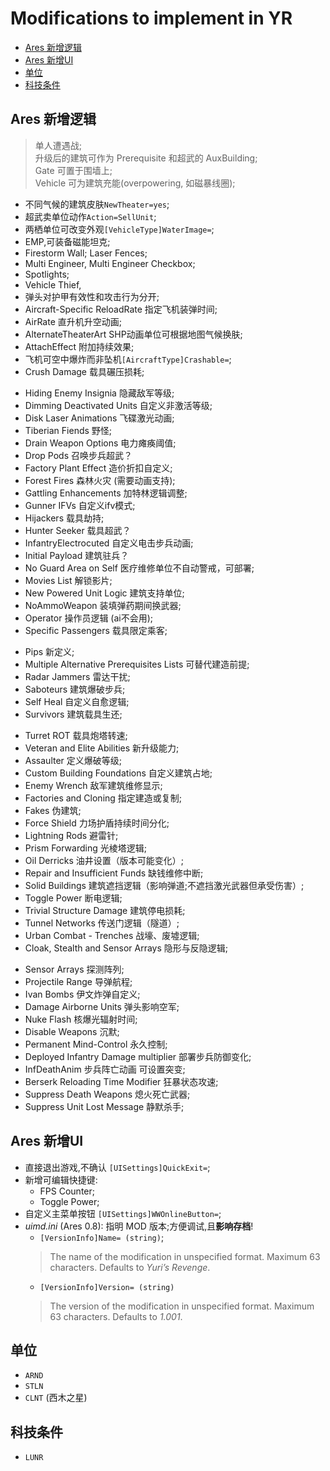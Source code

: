 # Modifications to implement in YR

- [Ares 新增逻辑](#ares-%e6%96%b0%e5%a2%9e%e9%80%bb%e8%be%91)
- [Ares 新增UI](#ares-%e6%96%b0%e5%a2%9eui)
- [单位](#%e5%8d%95%e4%bd%8d)
- [科技条件](#%e7%a7%91%e6%8a%80%e6%9d%a1%e4%bb%b6)

## Ares 新增逻辑

> 单人遭遇战;  
> 升级后的建筑可作为 Prerequisite 和超武的 AuxBuilding;  
> Gate 可置于围墙上;  
> Vehicle 可为建筑充能(overpowering, 如磁暴线圈);  

- 不同气候的建筑皮肤`NewTheater=yes`;
- 超武卖单位动作`Action=SellUnit`;
- 两栖单位可改变外观`[VehicleType]WaterImage=`;
- EMP,可装备磁能坦克;
- Firestorm Wall; Laser Fences;
- Multi Engineer, Multi Engineer Checkbox;
- Spotlights;
- Vehicle Thief,
- 弹头对护甲有效性和攻击行为分开;
- Aircraft-Specific ReloadRate 指定飞机装弹时间;
- AirRate 直升机升空动画;
- AlternateTheaterArt SHP动画单位可根据地图气候换肤;
- AttachEffect 附加持续效果;
- 飞机可空中爆炸而非坠机`[AircraftType]Crashable=`;
- Crush Damage 载具碾压损耗;
<!-- - Reverse Engineer logic 技术复制逻辑; -->
- Hiding Enemy Insignia 隐藏敌军等级;
- Dimming Deactivated Units 自定义非激活等级;
- Disk Laser Animations 飞碟激光动画;
- Tiberian Fiends 野怪;
- Drain Weapon Options 电力瘫痪阈值;
- Drop Pods 召唤步兵超武？
- Factory Plant Effect 造价折扣自定义;
- Forest Fires 森林火灾 (需要动画支持);
- Gattling Enhancements 加特林逻辑调整;
- Gunner IFVs 自定义ifv模式;
- Hijackers 载具劫持;
- Hunter Seeker 载具超武？
- InfantryElectrocuted 自定义电击步兵动画;
- Initial Payload 建筑驻兵？
- No Guard Area on Self 医疗维修单位不自动警戒，可部署;
- Movies List 解锁影片;
- New Powered Unit Logic 建筑支持单位;
- NoAmmoWeapon 装填弹药期间换武器;
- Operator 操作员逻辑 (ai不会用);
- Specific Passengers 载具限定乘客;
<!-- - Tech Structures Return to Neutral 中立建筑归还与通知； -->
- Pips 新定义;
- Multiple Alternative Prerequisites Lists 可替代建造前提;
- Radar Jammers 雷达干扰;
- Saboteurs 建筑爆破步兵;
- Self Heal 自定义自愈逻辑;
- Survivors 建筑载具生还;
<!-- - Team Retaliate 队伍反击; -->
- Turret ROT 载具炮塔转速;
- Veteran and Elite Abilities 新升级能力;
- Assaulter 定义爆破等级;
- Custom Building Foundations 自定义建筑占地;
- Enemy Wrench 敌军建筑维修显示;
- Factories and Cloning 指定建造或复制;
- Fakes 伪建筑;
- Force Shield 力场护盾持续时间分化;
- Lightning Rods 避雷针;
- Prism Forwarding 光棱塔逻辑;
- Oil Derricks 油井设置（版本可能变化）;
- Repair and Insufficient Funds 缺钱维修中断;
- Solid Buildings 建筑遮挡逻辑（影响弹道;不遮挡激光武器但承受伤害）;
- Toggle Power 断电逻辑;
- Trivial Structure Damage 建筑停电损耗;
- Tunnel Networks 传送门逻辑（隧道）;
- Urban Combat - Trenches 战壕、废墟逻辑;
- Cloak, Stealth and Sensor Arrays 隐形与反隐逻辑;
<!-- - Bounty 各单位赏金; -->
- Sensor Arrays 探测阵列;
- Projectile Range 导弹航程;
- Ivan Bombs 伊文炸弹自定义;
- Damage Airborne Units 弹头影响空军;
- Nuke Flash 核爆光辐射时间;
- Disable Weapons 沉默;
- Permanent Mind-Control 永久控制;
- Deployed Infantry Damage multiplier 部署步兵防御变化;
- InfDeathAnim 步兵阵亡动画 可设置突变;
- Berserk Reloading Time Modifier 狂暴状态攻速;
- Suppress Death Weapons 熄火死亡武器;
- Suppress Unit Lost Message 静默杀手;
<!-- - Cost 超武花费; -->
<!-- - 中立科技建筑满足模糊建造前提； -->
<!-- - 国家特色兵种建造前提附属建筑 `FactoryOwners`。 -->

## Ares 新增UI

<!-- - *uimd.ini* 可增加新战役的任务图标 (至多4个) `[UISettings]CampaignX=`; -->
- 直接退出游戏,不确认 `[UISettings]QuickExit=`;
- 新增可编辑快捷键:
  - FPS Counter;
  - Toggle Power;
- 自定义主菜单按钮 `[UISettings]WWOnlineButton=`;
- *uimd.ini* (Ares 0.8): 指明 MOD 版本;方便调试,且**影响存档**!
  - `[VersionInfo]Name= (string)`;
  > The name of the modification in unspecified format. Maximum 63 characters. Defaults to *Yuri’s Revenge*.
  - `[VersionInfo]Version= (string)`
  > The version of the modification in unspecified format. Maximum 63 characters. Defaults to *1.001*.

## 单位

- `ARND`
- `STLN`
- `CLNT` (西木之星)

## 科技条件

<!-- - `HIND` -->
<!-- - `HOWI` -->
- `LUNR`
<!-- - `NIMITZ` -->
<!-- - `VLAD` -->
<!-- - `YURIG` -->
